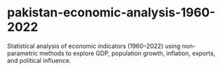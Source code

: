 # pakistan-economic-analysis-1960-2022
Statistical analysis of economic indicators (1960–2022) using non-parametric methods to explore GDP, population growth, inflation, exports, and political influence.
